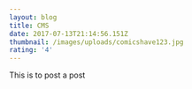 ```yaml
---
layout: blog
title: CMS
date: 2017-07-13T21:14:56.151Z
thumbnail: /images/uploads/comicshave123.jpg
rating: '4'
---
```

This is to post a post

